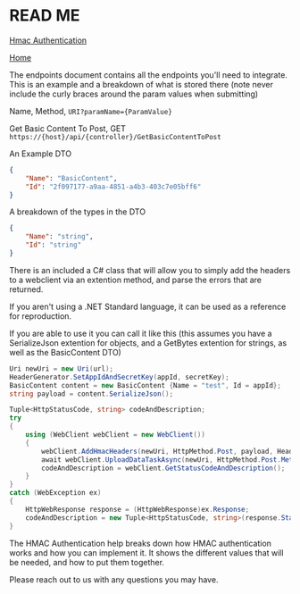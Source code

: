 # READ ME

[Hmac Authentication](/src/Authentication/Hmac/API%20Integration%20Help/HMAC%20Authentication%20Help.md)

[Home](/README.md)

The endpoints document contains all the endpoints you'll need to integrate.
This is an example and a breakdown of what is stored there (note never include the curly braces around the param values when submitting)

Name, Method, `URI?paramName={ParamValue}`

Get Basic Content To Post, GET `https://{host}/api/{controller}/GetBasicContentToPost`

An Example DTO

```json
{
    "Name": "BasicContent",
    "Id": "2f097177-a9aa-4851-a4b3-403c7e05bff6"
}
```

A breakdown of the types in the DTO

```json
{
    "Name": "string",
    "Id": "string"
}
```

There is an included a C# class that will allow you to simply add the headers to a webclient via an extention method, and parse the errors that are returned.

If you aren't using a .NET Standard language, it can be used as a reference for reproduction.

If you are able to use it you can call it like this (this assumes you have a SerializeJson extention for objects, and a GetBytes extention for strings, as well as the BasicContent DTO)

```csharp
Uri newUri = new Uri(url);
HeaderGenerator.SetAppIdAndSecretKey(appId, secretKey);
BasicContent content = new BasicContent {Name = "test", Id = appId};
string payload = content.SerializeJson();

Tuple<HttpStatusCode, string> codeAndDescription;
try
{
    using (WebClient webClient = new WebClient())
    {
        webClient.AddHmacHeaders(newUri, HttpMethod.Post, payload, HeaderGenerator);
        await webClient.UploadDataTaskAsync(newUri, HttpMethod.Post.Method, payload.GetBytes());
        codeAndDescription = webClient.GetStatusCodeAndDescription();
    }
}
catch (WebException ex)
{
    HttpWebResponse response = (HttpWebResponse)ex.Response;
    codeAndDescription = new Tuple<HttpStatusCode, string>(response.StatusCode, response.StatusDescription);
}
```

The HMAC Authentication help breaks down how HMAC authentication works and how you can implement it. It shows the different values that will be needed, and how to put them together.


Please reach out to us with any questions you may have.